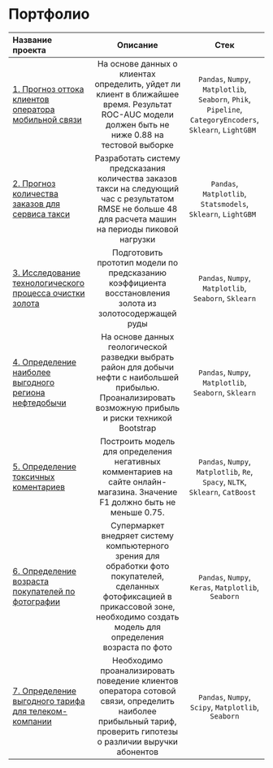 # Портфолио


| Название проекта                              |        Описание                                                        |           Стек            |
|:--------------------------------------------  |:---------------------------------------------------------------------: | :-----------------------: |
|[1. Прогноз оттока клиентов оператора мобильной связи](https://github.com/daryasavelyeva/yandex_practicum/tree/main/p1_telecom_clients_churn)| На основе данных о клиентах определить, уйдет ли клиент в ближайшее время. Результат ROC-AUC модели должен быть не ниже 0.88 на тестовой выборке | `Pandas`, `Numpy`, `Matplotlib`, `Seaborn`, `Phik`, `Pipeline`, `CategoryEncoders`, `Sklearn`, `LightGBM ` | 
|[2. Прогноз количества заказов для сервиса такси](https://github.com/daryasavelyeva/yandex_practicum/tree/main/p2_taxi_orders_prediction)| Разработать систему предсказания количества заказов такси на следующий час с результатом RMSE не больше 48 для расчета машин на периоды пиковой нагрузки| `Pandas`, `Matplotlib`, `Statsmodels`, `Sklearn`, `LightGBM ` |
|[3. Исследование технологического процесса очистки золота](https://github.com/daryasavelyeva/yandex_practicum/tree/main/p3_gold_recovery_from_ore) |Подготовить прототип модели по предсказанию коэффициента восстановления золота из золотосодержащей руды |`Pandas`, `Numpy`, `Matplotlib`, `Seaborn`, `Sklearn`|
|[4. Определение наиболее выгодного региона нефтедобычи](https://github.com/daryasavelyeva/yandex_practicum/tree/main/p4_oil_region_selection)| На основе данных геологической разведки выбрать район для добычи нефти с наибольшей прибылью. Проанализировать возможную прибыль и риски техникой Bootstrap|`Pandas`, `Numpy`, `Matplotlib`, `Seaborn`, `Sklearn`|
|[5. Определение токсичных коментариев](https://github.com/daryasavelyeva/yandex_practicum/tree/main/p5_toxic_comments_detection)|Построить модель для определения негативных комментариев на сайте онлайн-магазина. Значение F1 должно быть не меньше 0.75.|`Pandas`, `Numpy`, `Matplotlib`, `Re`, `Spacy`, `NLTK`, `Sklearn`, `CatBoost ` |
|[6. Определение возраста покупателей по фотографии](https://github.com/daryasavelyeva/yandex_practicum/tree/main/p6_customers_age_determination)|Супермаркет внедряет систему компьютерного зрения для обработки фото покупателей, сделанных фотофиксацией в прикассовой зоне, необходимо создать модель для определения возраста по фото|`Pandas`, `Numpy`, `Keras`, `Matplotlib`, `Seaborn`|
|[7. Определение выгодного тарифа для телеком-компании](https://github.com/daryasavelyeva/yandex_practicum/tree/main/p7_mobile_tariff_selection)|Необходимо проанализировать поведение клиентов оператора сотовой связи, определить наиболее прибыльный тариф, проверить гипотезы о различии выручки абонентов|`Pandas`, `Numpy`, `Scipy`, `Matplotlib`, `Seaborn`|
